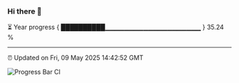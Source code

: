 ### Hi there 👋

⏳ Year progress { ██████████▁▁▁▁▁▁▁▁▁▁▁▁▁▁▁▁▁▁▁▁ } 35.24 %

---

⏰ Updated on Fri, 09 May 2025 14:42:52 GMT

![Progress Bar CI](https://github.com/IshwaranRudhara/GIT-ACTION/workflows/Progress%20Bar%20CI/badge.svg)
